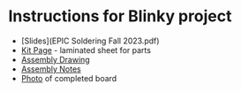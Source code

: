 # Instructions for Blinky project

* [Slides](EPIC Soldering Fall 2023.pdf)
* [Kit Page](Kit_Page.pdf) - laminated sheet for parts
* [Assembly Drawing](avr-smt-44-assembly-dwg.pdf)
* [Assembly Notes](Orientation.pdf)
* [Photo](finished.jpg) of completed board
